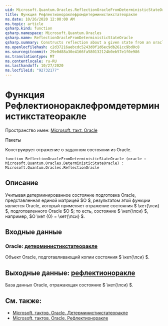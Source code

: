 ```yaml
---
uid: Microsoft.Quantum.Oracles.ReflectionOracleFromDeterministicStateOracle
title: Функция Рефлектионораклефромдетерминистикстатеоракле
ms.date: 10/26/2020 12:00:00 AM
ms.topic: article
qsharp.kind: function
qsharp.namespace: Microsoft.Quantum.Oracles
qsharp.name: ReflectionOracleFromDeterministicStateOracle
qsharp.summary: Constructs reflection about a given state from an oracle.
ms.openlocfilehash: c2d37216aebcdc5243d0f1d6ec9db261cc9bd0c8
ms.sourcegitcommit: 29e0d88a30e4166fa580132124b0eb57e1f0e986
ms.translationtype: MT
ms.contentlocale: ru-RU
ms.lasthandoff: 10/27/2020
ms.locfileid: "92732177"
---
```

# <a name="reflectionoraclefromdeterministicstateoracle-function"></a>Функция Рефлектионораклефромдетерминистикстатеоракле

Пространство имен: [Microsoft. такт. Oracle](xref:Microsoft.Quantum.Oracles)

Пакеты [](https://nuget.org/packages/)


Конструирует отражение о заданном состоянии из Oracle.

```qsharp
function ReflectionOracleFromDeterministicStateOracle (oracle : Microsoft.Quantum.Oracles.DeterministicStateOracle) : Microsoft.Quantum.Oracles.ReflectionOracle
```


## <a name="description"></a>Описание

Учитывая детерминированное состояние подготовка Oracle, представленная единой матрицей $O $, результатом этой функции является Oracle, который применяет отражение состояния $ \кет{\пси} $, подготовленного Oracle $O $; то есть, состояние $ \кет{\пси} $, например, $O \кет {0} = \кет{\пси} $.

## <a name="input"></a>Входные данные

### <a name="oracle--deterministicstateoracle"></a>Oracle: [детерминистикстатеоракле](xref:Microsoft.Quantum.Oracles.DeterministicStateOracle)

Объект Oracle, подготавливающий копии состояния $ \кет{\пси} $.



## <a name="output--reflectionoracle"></a>Выходные данные: [рефлектионоракле](xref:Microsoft.Quantum.Oracles.ReflectionOracle)

База данных Oracle, отражающая состояние $ \кет{\пси} $.

## <a name="see-also"></a>См. также:

- [Microsoft. тактов. Oracle. Детерминистикстатеоракле](xref:Microsoft.Quantum.Oracles.DeterministicStateOracle)
- [Microsoft. тактов. Oracle. Рефлектионоракле](xref:Microsoft.Quantum.Oracles.ReflectionOracle)